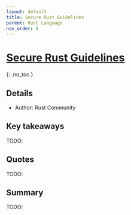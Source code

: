 ```yaml
---
layout: default
title: Secure Rust Guidelines
parent: Rust Language
nav_order: 8
---
```


# [Secure Rust Guidelines](https://anssi-fr.github.io/rust-guide/)
{: .no_toc }

## Details
- Author: Rust Community

## Key takeaways
TODO:

## Quotes
TODO:

## Summary
TODO:
